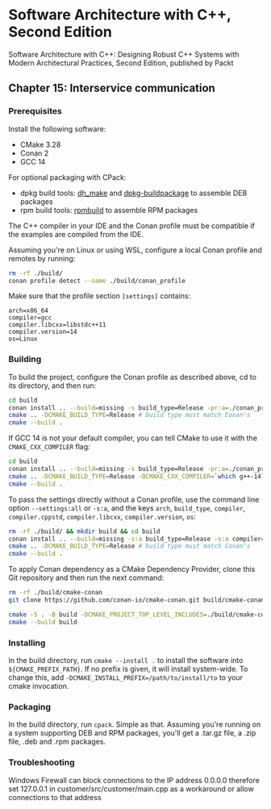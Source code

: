 # Software Architecture with C++, Second Edition

Software Architecture with C++: Designing Robust C++ Systems with Modern Architectural Practices, Second Edition, published by Packt

## Chapter 15: Interservice communication

### Prerequisites

Install the following software:

- CMake 3.28
- Conan 2
- GCC 14

For optional packaging with CPack:

- dpkg build tools: [dh_make](https://manpages.ubuntu.com/manpages/trusty/man8/dh_make.8.html) and [dpkg-buildpackage](https://manpages.ubuntu.com/manpages/trusty/man1/dpkg-buildpackage.1.html) to assemble DEB packages
- rpm build tools: [rpmbuild](https://manpages.ubuntu.com/manpages/trusty/man8/rpmbuild.8.html) to assemble RPM packages

The C++ compiler in your IDE and the Conan profile must be compatible if the examples are compiled from the IDE.

Assuming you're on Linux or using WSL, configure a local Conan profile and remotes by running:

```bash
rm -rf ./build/
conan profile detect --name ./build/conan_profile
```

Make sure that the profile section `[settings]` contains:

```text
arch=x86_64
compiler=gcc
compiler.libcxx=libstdc++11
compiler.version=14
os=Linux
```

### Building

To build the project, configure the Conan profile as described above, cd to its directory, and then run:

```bash
cd build
conan install .. --build=missing -s build_type=Release -pr:a=./conan_profile -of .
cmake .. -DCMAKE_BUILD_TYPE=Release # build type must match Conan's
cmake --build .
```

If GCC 14 is not your default compiler, you can tell CMake to use it with the `CMAKE_CXX_COMPILER` flag:

```bash
cd build
conan install .. --build=missing -s build_type=Release -pr:a=./conan_profile -of .
cmake .. -DCMAKE_BUILD_TYPE=Release -DCMAKE_CXX_COMPILER=`which g++-14` # build type must match Conan's
cmake --build .
```

To pass the settings directly without a Conan profile, use the command line option `--settings:all` or `-s:a`, and the keys `arch`, `build_type`, `compiler`, `compiler.cppstd`, `compiler.libcxx`, `compiler.version`, `os`:

```bash
rm -rf ./build/ && mkdir build && cd build
conan install .. --build=missing -s:a build_type=Release -s:a compiler=gcc -of .
cmake .. -DCMAKE_BUILD_TYPE=Release # build type must match Conan's
cmake --build .
```

To apply Conan dependency as a CMake Dependency Provider, clone this Git repository and then run the next command:

```bash
rm -rf ./build/cmake-conan
git clone https://github.com/conan-io/cmake-conan.git build/cmake-conan
```

```bash
cmake -S . -B build -DCMAKE_PROJECT_TOP_LEVEL_INCLUDES=./build/cmake-conan/conan_provider.cmake -DCMAKE_BUILD_TYPE=Release
cmake --build build
```

### Installing

In the build directory, run `cmake --install .` to install the software into `${CMAKE_PREFIX_PATH}`. If no prefix is
given, it will install system-wide. To change this, add `-DCMAKE_INSTALL_PREFIX=/path/to/install/to` to your cmake
invocation.

### Packaging

In the build directory, run `cpack`. Simple as that. Assuming you're running on a system supporting DEB and RPM packages,
you'll get a .tar.gz file, a .zip file, .deb and .rpm packages.

### Troubleshooting

Windows Firewall can block connections to the IP address 0.0.0.0 therefore set 127.0.0.1 in customer/src/customer/main.cpp
as a workaround or allow connections to that address
